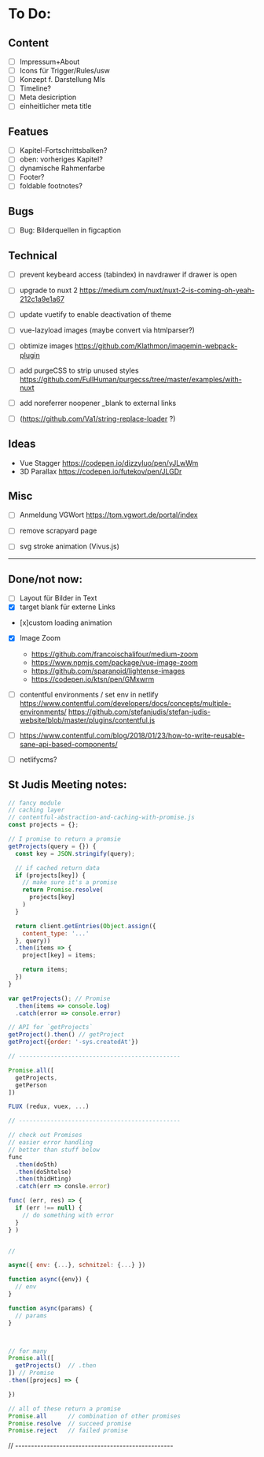 # To Do:

## Content
- [ ] Impressum+About
- [ ] Icons für Trigger/Rules/usw
- [ ] Konzept f. Darstellung MIs
- [ ] Timeline?
- [ ] Meta desicription
- [ ] einheitlicher meta title

## Featues
- [ ] Kapitel-Fortschrittsbalken?
- [ ] oben: vorheriges Kapitel?
- [ ] dynamische Rahmenfarbe
- [ ] Footer? 
- [ ] foldable footnotes?

## Bugs
- [ ] Bug: Bilderquellen in figcaption

## Technical
- [ ] prevent keybeard access (tabindex) in navdrawer if drawer is open
- [ ] upgrade to nuxt 2 https://medium.com/nuxt/nuxt-2-is-coming-oh-yeah-212c1a9e1a67
- [ ] update vuetify to enable deactivation of theme
- [ ] vue-lazyload images (maybe convert via htmlparser?)
- [ ] obtimize images https://github.com/Klathmon/imagemin-webpack-plugin
- [ ] add purgeCSS to strip unused styles https://github.com/FullHuman/purgecss/tree/master/examples/with-nuxt
- [ ] add noreferrer noopener _blank to external links 
- [ ] (https://github.com/Va1/string-replace-loader ?)


## Ideas
- Vue Stagger https://codepen.io/dizzyluo/pen/yJLwWm
- 3D Parallax https://codepen.io/futekov/pen/JLGDr

## Misc
- [ ] Anmeldung VGWort https://tom.vgwort.de/portal/index
- [ ] remove scrapyard page
- [ ] svg stroke animation (Vivus.js)


-----
## Done/not now:

- [ ] Layout für Bilder in Text
- [x] target blank für externe Links
- [x]custom loading animation 
- [x] Image Zoom
    - https://github.com/francoischalifour/medium-zoom
    - https://www.npmjs.com/package/vue-image-zoom
    - https://github.com/sparanoid/lightense-images
    - https://codepen.io/ktsn/pen/GMxwrm


- [ ] contentful environments / set env in netlify
      https://www.contentful.com/developers/docs/concepts/multiple-environments/
      https://github.com/stefanjudis/stefan-judis-website/blob/master/plugins/contentful.js
- [ ] https://www.contentful.com/blog/2018/01/23/how-to-write-reusable-sane-api-based-components/
- [ ] netlifycms?






## St Judis Meeting notes:

```js
// fancy module
// caching layer
// contentful-abstraction-and-caching-with-promise.js
const projects = {};

// I promise to return a promsie
getProjects(query = {}) {
  const key = JSON.stringify(query);

  // if cached return data
  if (projects[key]) {
    // make sure it's a promise
    return Promise.resolve(
      projects[key]
    )
  }

  return client.getEntries(Object.assign({
    content_type: '...'
  }, query))
  .then(items => {
    project[key] = items;

    return items;
  })
}

var getProjects(); // Promise 
  .then(items => console.log)
  .catch(error => console.error)

// API for `getProjects`
getProject().then() // getProject
getProject({order: '-sys.createdAt'})

// ----------------------------------------------

Promise.all([
  getProjects,
  getPerson
])

FLUX (redux, vuex, ...)

// ----------------------------------------------

// check out Promises
// easier error handling
// better than stuff below
func
  .then(doSth)
  .then(doShtelse)
  .then(thidHting)
  .catch(err => consle.error)

func( (err, res) => {
  if (err !== null) {
    // do something with error
  }
} )


// 

async({ env: {...}, schnitzel: {...} })

function async({env}) {
  // env 
}

function async(params) {
  // params
}



// for many
Promise.all([
  getProjects()  // .then
]) // Promise 
.then([projecs] => {

})

// all of these return a promise
Promise.all      // combination of other promises
Promise.resolve  // succeed promise
Promise.reject   // failed promise
```

// --------------------------------------------------



